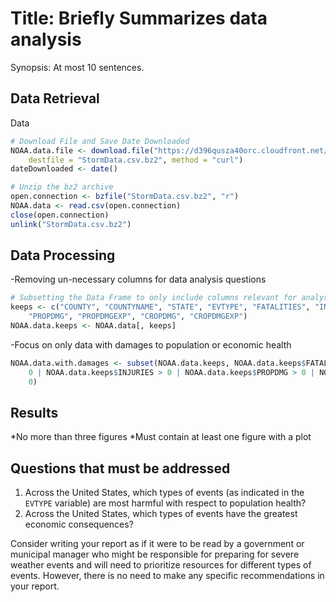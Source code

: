 Title: Briefly Summarizes data analysis
========================================================

Synopsis: At most 10 sentences.  

## Data Retrieval
Data

```r
# Download File and Save Date Downloaded
NOAA.data.file <- download.file("https://d396qusza40orc.cloudfront.net/repdata%2Fdata%2FStormData.csv.bz2", 
    destfile = "StormData.csv.bz2", method = "curl")
dateDownloaded <- date()

# Unzip the bz2 archive
open.connection <- bzfile("StormData.csv.bz2", "r")
NOAA.data <- read.csv(open.connection)
close(open.connection)
unlink("StormData.csv.bz2")
```

## Data Processing
-Removing un-necessary columns for data analysis questions

```r
# Subsetting the Data Frame to only include columns relevant for analysis
keeps <- c("COUNTY", "COUNTYNAME", "STATE", "EVTYPE", "FATALITIES", "INJURIES", 
    "PROPDMG", "PROPDMGEXP", "CROPDMG", "CROPDMGEXP")
NOAA.data.keeps <- NOAA.data[, keeps]
```

-Focus on only data with damages to population or economic health

```r
NOAA.data.with.damages <- subset(NOAA.data.keeps, NOAA.data.keeps$FATALITIES > 
    0 | NOAA.data.keeps$INJURIES > 0 | NOAA.data.keeps$PROPDMG > 0 | NOAA.data.keeps$CROPDMG > 
    0)
```


## Results
*No more than three figures
*Must contain at least one figure with a plot

## Questions that must be addressed
1. Across the United States, which types of events (as indicated in the `EVTYPE` variable) are most harmful with respect to population health?
1. Across the United States, which types of events have the greatest economic consequences?

Consider writing your report as if it were to be read by a government or municipal manager who might be responsible for preparing for severe weather events and will need to prioritize resources for different types of events. However, there is no need to make any specific recommendations in your report.
